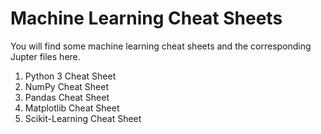 # Machine Learning Cheat Sheets
You will find some machine learning cheat sheets and the corresponding Jupter files here.
1. Python 3 Cheat Sheet
2. NumPy Cheat Sheet
3. Pandas Cheat Sheet
4. Matplotlib Cheat Sheet
5. Scikit-Learning Cheat Sheet
